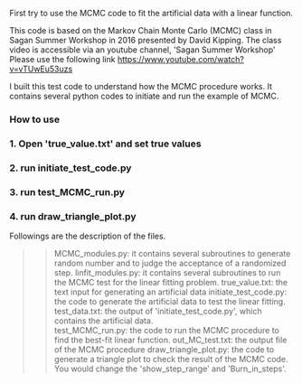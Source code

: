 First try to use the MCMC code to fit the artificial data with a linear function.

This code is based on the Markov Chain Monte Carlo (MCMC) class in Sagan Summer Workshop in 2016 presented by David Kipping.
The class video is accessible via an youtube channel, 'Sagan Summer Workshop'
Please use the following link
https://www.youtube.com/watch?v=vTUwEu53uzs

I built this test code to understand how the MCMC procedure works.
It contains several python codes to initiate and run the example of MCMC.

### How to use
### 1. Open 'true_value.txt' and set true values
### 2. run initiate_test_code.py
### 3. run test_MCMC_run.py
### 4. run draw_triangle_plot.py

Followings are the description of the files.
>> MCMC_modules.py: it contains several subroutines to generate random number and to judge the acceptance of a randomized step.
>> linfit_modules.py: it contains several subroutines to run the MCMC test for the linear fitting problem.
>> true_value.txt: the text input for generating an artificial data
>> initiate_test_code.py: the code to generate the artificial data to test the linear fitting.
>> test_data.txt: the output of 'initiate_test_code.py', which contains the artificial data.  
>> test_MCMC_run.py: the code to run the MCMC procedure to find the best-fit linear function.
>> out_MC_test.txt: the output file of the MCMC procedure
>> draw_triangle_plot.py: the code to generate a triangle plot to check the result of the MCMC code. You would change the 'show_step_range' and 'Burn_in_steps'.
